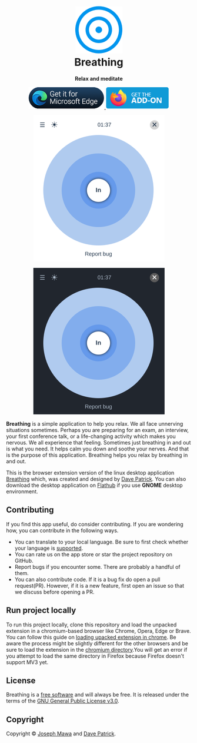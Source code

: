 <!-- markdownlint-disable -->

<h1 align="center">
  <img src="./images/breathing.png" alt=""/><br>
  Breathing
</h1>

<p align="center"><strong>Relax and meditate</strong></p>

<p align="center">
  <a href="#">
    <img  alt="Download from Edge store" src="./images/badges/edge-store-badge.png"/>
  </a>
  <a href="#">
    <img alt="Download from Firefox addon store" src="./images/badges/firefox-addon-badge.png">
  </a>
</p>

<p align="center">
  <img src="./images/screenshots/breathing-light-theme.png" alt="Breathing light theme"/>
</p>

<p align="center">
  <img src="./images/screenshots/breathing-dark-theme.png" alt="Breathing dark theme"/>
</p>

<!-- markdownlint-enable -->
<!-- markdownlint-disable headings -->

**Breathing** is a simple application to help you relax. We all face unnerving
situations sometimes. Perhaps you are preparing for an exam, an interview, your
first conference talk, or a life-changing activity which makes you nervous.
We all experience that feeling. Sometimes just breathing in and out is what
you need. It helps calm you down and soothe your nerves. And that is
the purpose of this application. Breathing helps you relax by breathing in and out.

This is the browser extension version of the linux desktop application
[Breathing](https://github.com/SeaDve/Breathing) which, was created and designed
by [Dave Patrick](https://github.com/SeaDve). You can also download the desktop
application on [Flathub](https://flathub.org/apps/details/io.github.seadve.Breathing)
if you use **GNOME** desktop environment.

## Contributing

If you find this app useful, do consider contributing. If you are wondering how,
you can contribute in the following ways.

- You can translate to your local language. Be sure to first check whether your
 language is [supported](https://developer.chrome.com/docs/webstore/i18n/#choosing-locales-to-support).
- You can rate us on the app store or star the project repository on GitHub.
- Report bugs if you encounter some. There are probably a handful of them.
- You can also contribute code. If it is a bug fix do open a pull request(PR). However,
if it is a new feature, first open an issue so that we discuss before opening a PR.

## Run project locally

To run this project locally, clone this repository and load the unpacked extension
in a chromium-based browser like Chrome, Opera, Edge or Brave. You can follow
this guide on [loading upacked extension in chrome](https://developer.chrome.com/docs/extensions/mv3/getstarted/#unpacked).
Be aware the process might be slightly different for the other browsers and be sure
to load the extension in the [chromium directory](./extensions/chromium/).You will
get an error if you attempt to load the same directory in Firefox because
Firefox doesn't support MV3 yet.

## License

Breathing is a [free software](https://www.gnu.org/philosophy/free-sw.html) and
will always be free. It is released under the terms of the
[GNU General Public License v3.0](./LICENSE).

## Copyright

Copyright © [Joseph Mawa](https://github.com/nibble0101) and [Dave Patrick](https://github.com/SeaDve).
